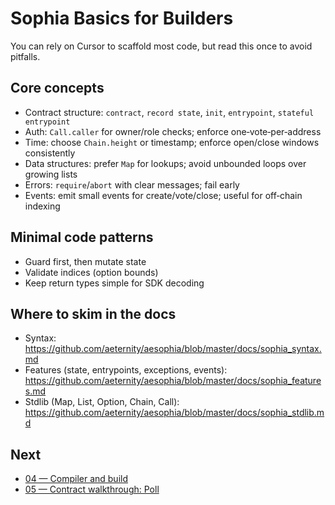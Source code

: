 # Sophia Basics for Builders

You can rely on Cursor to scaffold most code, but read this once to avoid pitfalls.

## Core concepts
- Contract structure: `contract`, `record state`, `init`, `entrypoint`, `stateful entrypoint`
- Auth: `Call.caller` for owner/role checks; enforce one‑vote‑per‑address
- Time: choose `Chain.height` or timestamp; enforce open/close windows consistently
- Data structures: prefer `Map` for lookups; avoid unbounded loops over growing lists
- Errors: `require`/`abort` with clear messages; fail early
- Events: emit small events for create/vote/close; useful for off‑chain indexing

## Minimal code patterns
- Guard first, then mutate state
- Validate indices (option bounds)
- Keep return types simple for SDK decoding

## Where to skim in the docs
- Syntax: https://github.com/aeternity/aesophia/blob/master/docs/sophia_syntax.md
- Features (state, entrypoints, exceptions, events): https://github.com/aeternity/aesophia/blob/master/docs/sophia_features.md
- Stdlib (Map, List, Option, Chain, Call): https://github.com/aeternity/aesophia/blob/master/docs/sophia_stdlib.md

## Next
- [04 — Compiler and build](./04-compiler-and-build.md)
- [05 — Contract walkthrough: Poll](./05-contract-poll-walkthrough.md)
